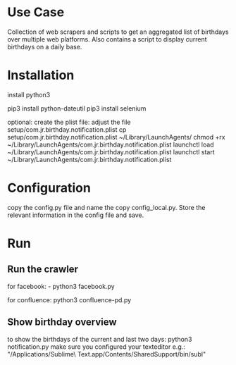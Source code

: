 # Use Case

Collection of web scrapers and scripts to get an aggregated list of birthdays over multiple web platforms. Also contains a script to display current birthdays on a daily base.

# Installation

install python3

pip3 install python-dateutil
pip3 install selenium

optional: create the plist file: 
    adjust the file setup/com.jr.birthday.notification.plist
    cp setup/com.jr.birthday.notification.plist ~/Library/LaunchAgents/
    chmod +rx ~/Library/LaunchAgents/com.jr.birthday.notification.plist
    launchctl load ~/Library/LaunchAgents/com.jr.birthday.notification.plist
    launchctl start ~/Library/LaunchAgents/com.jr.birthday.notification.plist


# Configuration

copy the config.py file and name the copy config_local.py. 
Store the relevant information in the config file and save.

# Run
## Run the crawler

for facebook:
    - python3 facebook.py 

for confluence:
    python3 confluence-pd.py

## Show birthday overview
to show the birthdays of the current and last two days:
    python3 notification.py
    make sure you configured your texteditor e.g.: "/Applications/Sublime\ Text.app/Contents/SharedSupport/bin/subl"